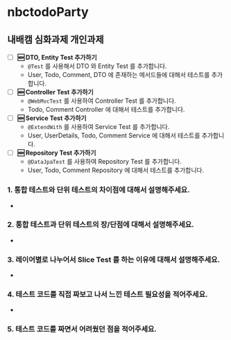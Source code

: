 # nbctodoParty
## 내배캠 심화과제 개인과제

- [ ]  **🆕 DTO, Entity Test 추가하기**
    - `@Test` 를 사용해서 DTO 와 Entity Test 를 추가합니다.
    - User, Todo, Comment, DTO 에 존재하는 메서드들에 대해서 테스트를 추가합니다.
- [ ]  **🆕 Controller Test 추가하기**
    - `@WebMvcTest` 를 사용하여 Controller Test 를 추가합니다.
    - Todo, Comment Controller 에 대해서 테스트를 추가합니다.
- [ ]  **🆕 Service Test 추가하기**
    - `@ExtendWith` 를 사용하여 Service Test 를 추가합니다.
    - User, UserDetails, Todo, Comment Service 에 대해서 테스트를 추가합니다.
- [ ]  **🆕 Repository Test 추가하기**
    - `@DataJpaTest` 를 사용하여 Repository Test 를 추가합니다.
    - User, Todo, Comment Repository 에 대해서 테스트를 추가합니다.

### 1. 통합 테스트와 단위 테스트의 차이점에 대해서 설명해주세요.
- 
### 2. 통합 테스트과 단위 테스트의 장/단점에 대해서 설명해주세요.
-
### 3. 레이어별로 나누어서 Slice Test 를 하는 이유에 대해서 설명해주세요.
-
### 4. 테스트 코드를 직접 짜보고 나서 느낀 테스트 필요성을 적어주세요.
-
### 5. 테스트 코드를 짜면서 어려웠던 점을 적어주세요.
